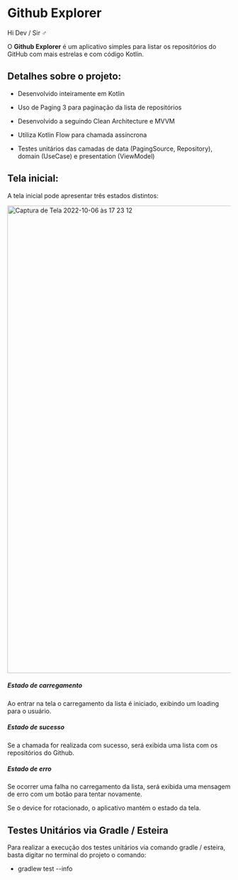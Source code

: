 # Github Explorer

Hi Dev / Sir ‍♂️

O **Github Explorer** é um aplicativo simples para listar os repositórios do GitHub com mais estrelas e com código Kotlin.

## Detalhes sobre o projeto:

- Desenvolvido inteiramente em Kotlin

- Uso de Paging 3 para paginação da lista de repositórios

- Desenvolvido a seguindo Clean Architecture e MVVM

- Utiliza Kotlin Flow para chamada assíncrona

- Testes unitários das camadas de data (PagingSource, Repository), domain (UseCase) e presentation (ViewModel)

## Tela inicial:

A tela inicial pode apresentar três estados distintos:

<img width="1053" alt="Captura de Tela 2022-10-06 às 17 23 12" src="https://user-images.githubusercontent.com/11378932/194411231-220c4955-4c68-46e6-8c99-7a5a6693df76.png">

##### Estado de carregamento

Ao entrar na tela o carregamento da lista é iniciado, exibindo um loading para o usuário.

##### Estado de sucesso

Se a chamada for realizada com sucesso, será exibida uma lista com os repositórios do Github.

##### Estado de erro

Se ocorrer uma falha no carregamento da lista, será exibida uma mensagem de erro com um botão para tentar novamente.

Se o device for rotacionado, o aplicativo mantém o estado da tela.


## Testes Unitários via Gradle / Esteira

Para realizar a execução dos testes unitários via comando gradle / esteira, basta digitar no terminal do projeto o comando:
- gradlew test --info

